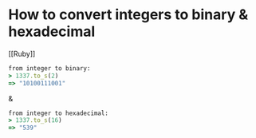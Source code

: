 # How to convert integers to binary & hexadecimal
[[Ruby]]

```ruby
from integer to binary:
> 1337.to_s(2)
=> "10100111001"
```
&
```ruby
from integer to hexadecimal:
> 1337.to_s(16)
=> "539"
```